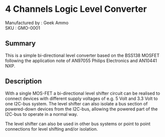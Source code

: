 4 Channels Logic Level Converter
================================
Manufactured by : Geek Ammo  
SKU : GMO-0001  

Summary
-------
This is a simple bi-directional level converter based on the BSS138 MOSFET following the application note of AN97055 Philips Electronics and AN10441 NXP.

Description
-----------
With a single MOS-FET a bi-directional level shifter circuit can be realised to connect devices with different supply voltages of e.g. 5 Volt and 3.3 Volt to one I2C-bus system. The level shifter can also isolate a bus section of powered-down devices from the I2C-bus, allowing the powered part of the I2C-bus to operate in a normal way.  

The level shifter can also be used in other bus systems or point to point connections for level shifting and/or isolation.
